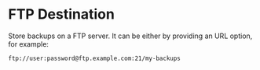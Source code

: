 # FTP Destination

Store backups on a FTP server. It can be either by providing an URL
option, for example:

`ftp://user:password@ftp.example.com:21/my-backups`
